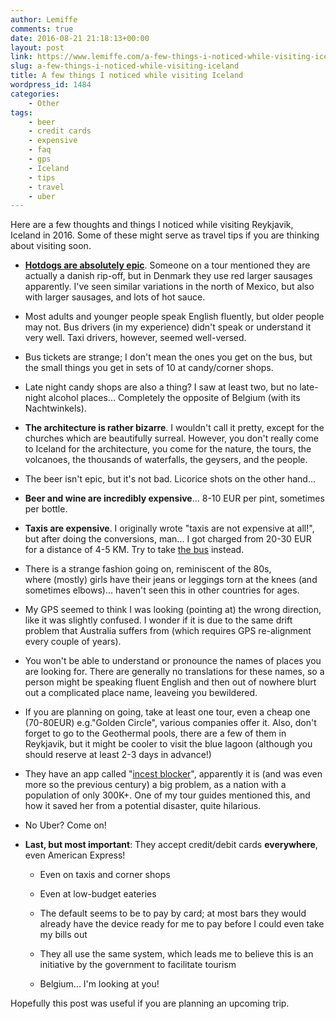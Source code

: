 ```yaml
---
author: Lemiffe
comments: true
date: 2016-08-21 21:18:13+00:00
layout: post
link: https://www.lemiffe.com/a-few-things-i-noticed-while-visiting-iceland/
slug: a-few-things-i-noticed-while-visiting-iceland
title: A few things I noticed while visiting Iceland
wordpress_id: 1484
categories:
    - Other
tags:
    - beer
    - credit cards
    - expensive
    - faq
    - gps
    - Iceland
    - tips
    - travel
    - uber
---
```


Here are a few thoughts and things I noticed while visiting Reykjavik, Iceland in 2016. Some of these might serve as travel tips if you are thinking about visiting soon.

-   **[Hotdogs are absolutely epic](http://www.cntraveler.com/stories/2014-08-21/the-one-dish-to-eat-in-iceland)**. Someone on a tour mentioned they are actually a danish rip-off, but in Denmark they use red larger sausages apparently. I've seen similar variations in the north of Mexico, but also with larger sausages, and lots of hot sauce.
-   Most adults and younger people speak English fluently, but older people may not. Bus drivers (in my experience) didn't speak or understand it very well. Taxi drivers, however, seemed well-versed.
-   Bus tickets are strange; I don't mean the ones you get on the bus, but the small things you get in sets of 10 at candy/corner shops.
-   Late night candy shops are also a thing? I saw at least two, but no late-night alcohol places... Completely the opposite of Belgium (with its Nachtwinkels).
-   **The architecture is rather bizarre**. I wouldn't call it pretty, except for the churches which are beautifully surreal. However, you don't really come to Iceland for the architecture, you come for the nature, the tours, the volcanoes, the thousands of waterfalls, the geysers, and the people.
-   The beer isn't epic, but it's not bad. Licorice shots on the other hand...
-   **Beer and wine are incredibly expensive**... 8-10 EUR per pint, sometimes per bottle.
-   **Taxis are expensive**. I originally wrote "taxis are not expensive at all!", but after doing the conversions, man... I got charged from 20-30 EUR for a distance of 4-5 KM. Try to take [the bus](http://s.straeto.is/journeyplanner/enterJourneyPlan.do?hss=kBCvl227290423) instead.
-   There is a strange fashion going on, reminiscent of the 80s, where (mostly) girls have their jeans or leggings torn at the knees (and sometimes elbows)... haven't seen this in other countries for ages.
-   My GPS seemed to think I was looking (pointing at) the wrong direction, like it was slightly confused. I wonder if it is due to the same drift problem that Australia suffers from (which requires GPS re-alignment every couple of years).
-   You won't be able to understand or pronounce the names of places you are looking for. There are generally no translations for these names, so a person might be speaking fluent English and then out of nowhere blurt out a complicated place name, leaveing you bewildered.
-   If you are planning on going, take at least one tour, even a cheap one (70-80EUR) e.g."Golden Circle", various companies offer it. Also, don't forget to go to the Geothermal pools, there are a few of them in Reykjavik, but it might be cooler to visit the blue lagoon (although you should reserve at least 2-3 days in advance!)
-   They have an app called "[incest blocker](http://www.wired.co.uk/article/iceland-incest-app)", apparently it is (and was even more so the previous century) a big problem, as a nation with a population of only 300K+. One of my tour guides mentioned this, and how it saved her from a potential disaster, quite hilarious.
-   No Uber? Come on!
-   **Last, but most important**: They accept credit/debit cards **everywhere**, even American Express!

    -   Even on taxis and corner shops

    -   Even at low-budget eateries

    -   The default seems to be to pay by card; at most bars they would already have the device ready for me to pay before I could even take my bills out

    -   They all use the same system, which leads me to believe this is an initiative by the government to facilitate tourism

    -   Belgium... I'm looking at you!

Hopefully this post was useful if you are planning an upcoming trip.
